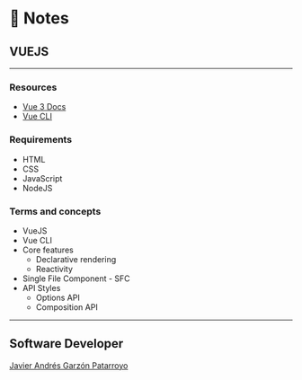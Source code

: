 # :memo: Notes
## VUEJS
- - -
### Resources
* [Vue 3 Docs](https://vuejs.org/guide/introduction.html)
* [Vue CLI](https://cli.vuejs.org/)
### Requirements
* HTML
* CSS
* JavaScript
* NodeJS
### Terms and concepts
* VueJS
* Vue CLI
* Core features
  - Declarative rendering
  - Reactivity
* Single File Component - SFC
* API Styles
  - Options API
  - Composition API
- - -
## Software Developer
[Javier Andrés Garzón Patarroyo](https://javierandres.dev)
